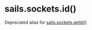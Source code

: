 # sails.sockets.id()

Deprecated alias for [sails.sockets.getId()](http://sailsjs.org/documentation/reference/websockets/sails.sockets/sails.sockets.rooms.html)

<docmeta name="displayName" value="sails.sockets.id()">
